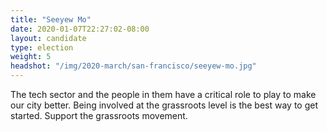 ```yaml
---
title: "Seeyew Mo"
date: 2020-01-07T22:27:02-08:00
layout: candidate
type: election
weight: 5
headshot: "/img/2020-march/san-francisco/seeyew-mo.jpg" 
---
```


The tech sector and the people in them have a critical role to play to make our
city better. Being involved at the grassroots level is the best way to get
started. Support the grassroots movement.
